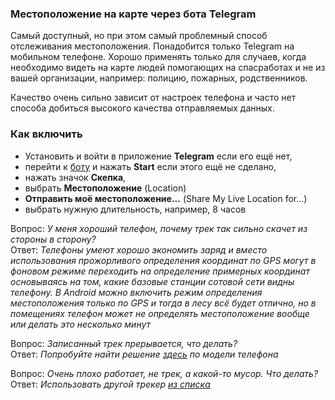 ### Местоположение на карте через бота Telegram
Самый доступный, но при этом самый проблемный способ отслеживания местоположения. Понадобится только Telegram на мобильном телефоне. Хорошо применять только для случаев, когда необходимо видеть на карте людей помогающих на спасработах и не из вашей организации, например: полицию, пожарных, родственников.

Качество очень сильно зависит от настроек телефона и часто нет способа добиться высокого качества отправляемых данных.

### Как включить
- Установить и войти в приложение **Telegram** если его ещё нет,
- перейти к [боту](https://t.me/@extremum_sasbot) и нажать **Start** если этого ещё не сделано,
- нажать значок **Скепка**,
- выбрать **Местоположение** (Location)
- **Отправить моё местоположение...** (Share My Live Location for...)
- выбрать нужную длительность, например, 8 часов


Вопрос: *У меня хороший телефон, почему трек так сильно скачет из стороны в сторону?*  
Ответ: *Телефоны умеют хорошо экономить заряд и вместо использования прожорливого определения координат по GPS могут в фоновом режиме переходить на определение примерных координат основываясь на том, какие базовые станции сотовой сети видны телефону. В Android можно включить режим определения местоположения только по GPS и тогда в лесу всё будет отлично, но в помещениях телефон может не определять местоположение вообще или делать это несколько минут*  

Вопрос: *Записанный трек прерывается, что делать?*  
Ответ: *Попробуйте найти решение [здесь](https://dontkillmyapp.com) по модели телефона*  
  
Вопрос: *Очень плохо работает, не трек, а какой-то мусор. Что делать?*  
Ответ: *Использовать другой трекер [из списка](/online-tracking-main.md)*